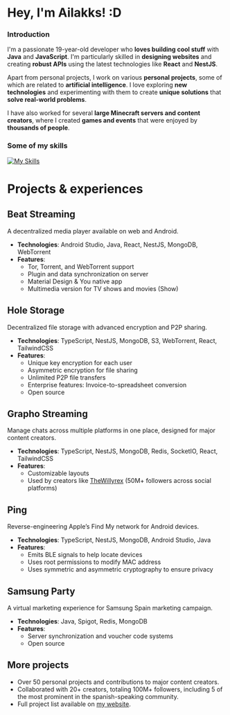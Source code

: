 # **Hey, I'm Ailakks! :D**

### **Introduction**
I'm a passionate 19-year-old developer who **loves building cool stuff** with **Java** and **JavaScript**. I'm particularly skilled in **designing websites** and creating **robust APIs** using the latest technologies like **React** and **NestJS**.

Apart from personal projects, I work on various **personal projects**, some of which are related to **artificial intelligence**. I love exploring **new technologies** and experimenting with them to create **unique solutions** that **solve real-world problems**.

I have also worked for several **large Minecraft servers and content creators**, where I created **games and events** that were enjoyed by **thousands of people**.

### **Some of my skills**

[![My Skills](https://skills-icons.vercel.app/api/icons?i=java,androidstudio,js,ts,linux,docker,html,css,tailwindcss,react,vue,nextjs,redux,zustand,webpack,vite,esbuild,rollupjs,swc,eslint,electron,tauri,express,fastify,graphql,apollo,nestjs,selenium,zod,sqlite,mysql,mongo,redis,prisma,drizzle,typeorm,sequelize,stripe,activitypub,fediverse,nginx,cloudflare,workers,vercel,firebase,git,github,gitlab,githubactions,nodejs,bun,npm,pnpm,maven,gradle,vscode,sublime,idea,webstorm,postman,bash,regex,markdown&perline=10)](https://github.com/syvixor/skills-icons)

# Projects & experiences

## Beat Streaming
A decentralized media player available on web and Android.

- **Technologies**: Android Studio, Java, React, NestJS, MongoDB, WebTorrent
- **Features**:
  - Tor, Torrent, and WebTorrent support
  - Plugin and data synchronization on server
  - Material Design & You native app
  - Multimedia version for TV shows and movies (Show)

## Hole Storage
Decentralized file storage with advanced encryption and P2P sharing.

- **Technologies**: TypeScript, NestJS, MongoDB, S3, WebTorrent, React, TailwindCSS
- **Features**:
  - Unique key encryption for each user
  - Asymmetric encryption for file sharing
  - Unlimited P2P file transfers
  - Enterprise features: Invoice-to-spreadsheet conversion
  - Open source

## Grapho Streaming
Manage chats across multiple platforms in one place, designed for major content creators.

- **Technologies**: TypeScript, NestJS, MongoDB, Redis, SocketIO, React, TailwindCSS
- **Features**:
  - Customizable layouts
  - Used by creators like [TheWillyrex](https://youtube.com/@thewillyrex) (50M+ followers across social platforms)

## Ping
Reverse-engineering Apple’s Find My network for Android devices.

- **Technologies**: TypeScript, NestJS, MongoDB, Android Studio, Java
- **Features**:
  - Emits BLE signals to help locate devices
  - Uses root permissions to modify MAC address
  - Uses symmetric and asymmetric cryptography to ensure privacy

## Samsung Party
A virtual marketing experience for Samsung Spain marketing campaign.

- **Technologies**: Java, Spigot, Redis, MongoDB
- **Features**:
  - Server synchronization and voucher code systems
  - Open source

## More projects
- Over 50 personal projects and contributions to major content creators.
- Collaborated with 20+ creators, totaling 100M+ followers, including 5 of the most prominent in the spanish-speaking community.
- Full project list available on [my website](https://ailakks.dev).
